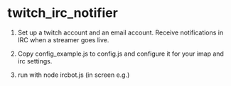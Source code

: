 twitch_irc_notifier
===================

1. Set up a twitch account and an email account. Receive notifications in IRC when a streamer goes live.

2. Copy config_example.js to config.js and configure it for your imap and irc settings.

3. run with node ircbot.js (in screen e.g.)
